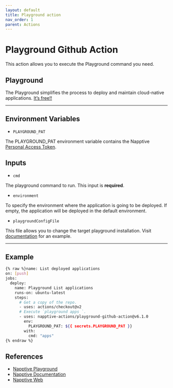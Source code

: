 ```yaml
---
layout: default
title: Playground action
nav_order: 1
parent: Actions
---
```


# Playground Github Action

This action allows you to execute the Playground command you need.

## Playground

The Playground simplifies the process to deploy and maintain cloud-native applications. [It’s free!!](https://playground.napptive.dev)

---

## Environment Variables

* `PLAYGROUND_PAT`

The PLAYGROUND_PAT environment variable contains the Napptive [Personal Access Token](../index.md/#personal-access-token).

## Inputs

* `cmd`

The playground command to run. This input is **required**.

* `environment`

To specify the environment where the application is going to be deployed. If empty, the application will be deployed in the default environment.

* `playgroundConfigFile`

This file allows you to change the target playground installation. Visit [documentation](https://docs.napptive.com/playground/On_premise_configuration.html#configuration-file) for an example.

---

## Example

```bash
{% raw %}name: List deployed applications
on: [push]
jobs:
  deploy:
    name: Playground List applications
    runs-on: ubuntu-latest
    steps:
      # Get a copy of the repo.
      - uses: actions/checkout@v2
      # Execute `playground apps `.
      - uses: napptive-actions/playground-github-action@v6.1.0
        env:
          PLAYGROUND_PAT: ${{ secrets.PLAYGROUND_PAT }}
        with:
          cmd: "apps"
{% endraw %}
```

## References

* [Napptive Playground](https://playground.napptive.dev)
* [Napptive Documentation](https://docs.napptive.com/)
* [Napptive Web](https://napptive.com/)
